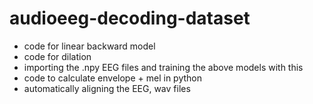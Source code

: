 # audioeeg-decoding-dataset
- code for linear backward model 
- code for dilation  
- importing the .npy EEG files and training the above models with this
- code to calculate envelope + mel in python 
- automatically aligning the EEG, wav files 

